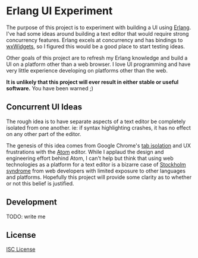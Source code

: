 # Erlang UI Experiment

The purpose of this project is to experiment with building a UI using [Erlang].
I've had some ideas around building a text editor that would require strong
concurrency features. Erlang excels at concurrency and has bindings to
[wxWidgets], so I figured this would be a good place to start testing ideas.

Other goals of this project are to refresh my Erlang knowledge and build a UI on
a platform other than a web browser. I love UI programming and have very little
experience developing on platforms other than the web.

**It is unlikely that this project will ever result in either stable or useful
software.** You have been warned ;)

## Concurrent UI Ideas

The rough idea is to have separate aspects of a text editor be completely
isolated from one another. ie: if syntax highlighting crashes, it has no effect
on any other part of the editor.

The genesis of this idea comes from Google Chrome's [tab isolation] and UX
frustrations with the [Atom] editor. While I applaud the design and engineering
effort behind Atom, I can't help but think that using web technologies as a
platform for a text editor is a bizarre case of [Stockholm syndrome] from web
developers with limited exposure to other languages and platforms. Hopefully
this project will provide some clarity as to whether or not this belief is
justified.

## Development

TODO: write me

## License

[ISC License]


[Erlang]:http://www.erlang.org/
[wxWidgets]:http://www.erlang.org/doc/apps/wx/chapter.html
[tab isolation]:https://www.chromium.org/developers/design-documents/site-isolation
[Atom]:https://atom.io/
[Stockholm syndrome]:https://en.wikipedia.org/wiki/Stockholm_syndrome
[ISC License]:LICENSE.md
